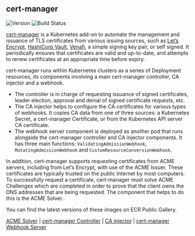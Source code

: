 ## **cert-manager**
![Version](https://img.shields.io/badge/version-v1.1.0-blue)
![Build Status](https://codebuild.us-west-2.amazonaws.com/badges?uuid=eyJlbmNyeXB0ZWREYXRhIjoiUkphQkhWTUpOOVE1OFVLU0dHQmVFUXZJV0dJaGVLYmtEZHp0aGtDRnJBQUxtaHVqOWp3S0l6d0NlTytqNWpwc2tNTmF6RnNhMTZ3d1J1RXErR0lWcldZPSIsIml2UGFyYW1ldGVyU3BlYyI6IlQyU2lIcVVtU3ozZVZSVTgiLCJtYXRlcmlhbFNldFNlcmlhbCI6MX0%3D&branch=main)

[cert-manager](https://github.com/jetstack/cert-manager) is a Kubernetes add-on to automate the management and issuance of TLS certificates from various issuing sources, such as [Let’s Encrypt](https://letsencrypt.org), [HashiCorp Vault](https://www.vaultproject.io), [Venafi](https://www.venafi.com/), a simple signing key pair, or self signed. It periodically ensures that certificates are valid and up-to-date, and attempts to renew certificates at an appropriate time before expiry.

cert-manager runs within Kubernetes clusters as a series of Deployment resources, its components involving a main cert-manager controller, CA injector and a webhook. 
* The controller is in charge of requesting issuance of signed certificates, leader election, approval and denial of signed certificate requests, etc.
* The CA injector helps to configure the CA certificates for various types of webhooks. It copies CA data from one of three sources: a Kubernetes Secret, a cert-manager Certificate, or from the Kubernetes API server CA certificate.
* The webhook server component is deployed as another pod that runs alongside the cert-manager controller and CA injector components. It has three main functions: `ValidatingAdmissionWebhook`, `MutatingAdmissionWebhook` and `CustomResourceConversionWebhook`.

In addition, cert-manager supports requesting certificates from ACME servers, including from Let’s Encrypt, with use of the ACME Issuer. These certificates are typically trusted on the public Internet by most computers. To successfully request a certificate, cert-manager must solve ACME Challenges which are completed in order to prove that the client owns the DNS addresses that are being requested. The component that helps to do this is the ACME Solver.

You can find the latest versions of these images on ECR Public Gallery.

[ACME Solver](https://gallery.ecr.aws/eks-anywhere/jetstack/cert-manager-acmesolver) | 
[cert-manager Controller](https://gallery.ecr.aws/eks-anywhere/jetstack/cert-manager-controller) | 
[CA injector](https://gallery.ecr.aws/eks-anywhere/jetstack/cert-manager-cainjector) | 
[cert-manager Webhook Server](https://gallery.ecr.aws/eks-anywhere/jetstack/cert-manager-webhook)
